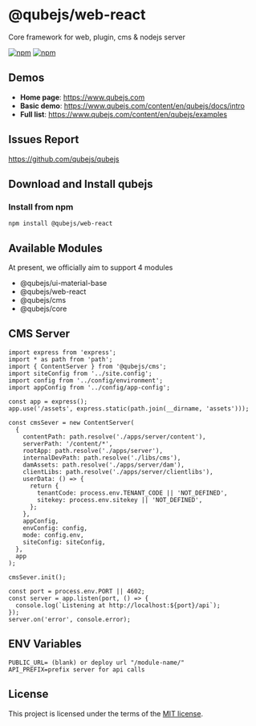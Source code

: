 # @qubejs/web-react
Core framework for web, plugin, cms &amp; nodejs server

[![npm](https://img.shields.io/npm/dm/@qubejs/web-react.svg)](https://www.npmjs.com/package/@qubejs/web-react)
[![npm](https://img.shields.io/npm/v/@qubejs/web-react.svg)](https://www.npmjs.com/package/@qubejs/web-react)


## Demos
- **Home page**: https://www.qubejs.com
- **Basic demo**: https://www.qubejs.com/content/en/qubejs/docs/intro
- **Full list**: https://www.qubejs.com/content/en/qubejs/examples


## Issues Report
https://github.com/qubejs/qubejs

## Download and Install qubejs

### Install from npm

```
npm install @qubejs/web-react
```
## Available Modules

At present, we officially aim to support 4 modules

- @qubejs/ui-material-base
- @qubejs/web-react
- @qubejs/cms
- @qubejs/core

## CMS Server

```
import express from 'express';
import * as path from 'path';
import { ContentServer } from '@qubejs/cms';
import siteConfig from '../site.config';
import config from '../config/environment';
import appConfig from '../config/app-config';

const app = express();
app.use('/assets', express.static(path.join(__dirname, 'assets')));

const cmsSever = new ContentServer(
  {
    contentPath: path.resolve('./apps/server/content'),
    serverPath: '/content/*',
    rootApp: path.resolve('./apps/server'),
    internalDevPath: path.resolve('./libs/cms'),
    damAssets: path.resolve('./apps/server/dam'),
    clientLibs: path.resolve('./apps/server/clientlibs'),
    userData: () => {
      return {
        tenantCode: process.env.TENANT_CODE || 'NOT_DEFINED',
        sitekey: process.env.sitekey || 'NOT_DEFINED',
      };
    },
    appConfig,
    envConfig: config,
    mode: config.env,
    siteConfig: siteConfig,
  },
  app
);

cmsSever.init();

const port = process.env.PORT || 4602;
const server = app.listen(port, () => {
  console.log(`Listening at http://localhost:${port}/api`);
});
server.on('error', console.error);
```

## ENV Variables
```
PUBLIC_URL= (blank) or deploy url "/module-name/"
API_PREFIX=prefix server for api calls
```

## License

This project is licensed under the terms of the
[MIT license](/LICENSE).
